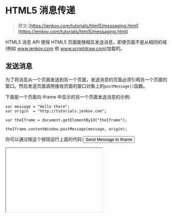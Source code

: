 # HTML5 消息传递

> 原文:[https://jenkov.com/tutorials/html5/messaging.html](https://jenkov.com/tutorials/html5/messaging.html)

HTML5 消息 API 使得 HTML5 页面能够相互发送消息，即使页面不是从相同的域(例如 www.jenkov.com 和 www.scriptdraw.com)加载的。

## 发送消息

为了将消息从一个页面发送到另一个页面，发送消息的页面必须引用另一个页面的窗口。然后发送页面调用接收页面的窗口对象上的`postMessage()`函数。

下面是一个页面向 iframe 中显示的另一个页面发送消息的示例:

```
var message = "Hello there";
var origin  = "http://tutorials.jenkov.com";

var theIframe = document.getElementById("theIframe");

theIframe.contentWindow.postMessage(message, origin);

```

你可以通过按这个按钮运行上面的代码:<input type="button" value="Send Message to Iframe" onclick="messagingExample1();">

<iframe height="200" id="theIframe" src="/html5/messaging.jsp"></p> <br/> <p>传递给<code>postMessage()</code>函数的<code>origin</code>参数的值必须与 iframe 中页面加载的域相匹配。如果原点不匹配，这将不起作用。您不需要页面的完整地址作为原点。域名足够了，比如<code>http://localhost</code>或者<code>http://tutorials.jenkov.com</code></p> <h2>接收消息</h2> <p>为了监听消息，页面需要在自己的窗口对象上设置<code>onmessage</code>事件处理函数。下面是一个适用于 Firefox 和 Chrome 的例子:</p> <pre class="codeBox"> window.onmessage = function(event) { document.getElementById("show").innerHTML = "Message Received: " + event.data + " from: " + event.origin; }; </pre> <p>本示例在窗口对象上设置<code>onmessage</code>函数。在函数内部，代码选择 id 为<code>show</code>的 HTML 元素，并将该元素的内部 HTML 设置为“Message Received:”，加上接收的消息。该事件处理程序实际上是在“发送消息”下的示例中的 iframe 中显示的页面中使用的。</p> <p>在 Internet Explorer 9 中，您必须使用此代码来监听<code>onmessage</code>事件:</p> <pre class="codeBox"> window.attachEvent("onmessage", function(event) { document.getElementById("show").innerHTML = "Message Received: " + event.data + " from: " + event.origin; }); </pre> <p>您可以在页面中保留这两个事件侦听器代码块。它们不应该互相冲突。</p> <p>收到的事件对象包含以下属性:</p> <pre class="codeBox"> data origin source </pre> <p><code>data</code>属性包含发送页面发送的消息。</p> <p><code>origin</code>属性包含发送消息的页面的来源(域)。</p> <p><code>source</code>属性包含对发送页面的窗口对象的引用。这个窗口对象引用可以用来通过使用<code>postMessage()</code>函数将消息发送回发送者页面。这里有一个例子:</p> <pre class="codeBox"> window.onmessage = function(event) { event.source.postMessage( "Thank you for the message", event.origin ); } </pre> <h2>发送 JSON</h2> <p>消息传递 API 只允许您发送字符串消息。如果您需要发送一个 JavaScript 对象，您需要使用<code>JSON.stringify()</code>将它转换成 JSON 字符串，并使用<code>JSON.parse()</code>再次解析它。这里有一个例子:</p> <pre class="codeBox"> var theObject = { property1 : "hello", property2 : "world" }; var message = JSON.stringify(theObject); var origin = "http://tutorials.jenkov.com"; var theIframe = document.getElementById("theIframe"); theIframe.contentWindow.postMessage(message, origin); </pre> <p>下面是 JSON 字符串如何被解析成 JavaScript 对象:</p> <pre class="codeBox"> window.onmessage = function(event) { var theObject = JSON.parse(event.data); } </pre> </body> </html></iframe>